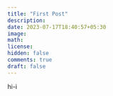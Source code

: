 ```yaml
---
title: "First Post"
description: 
date: 2023-07-17T18:40:57+05:30
image: 
math: 
license: 
hidden: false
comments: true
draft: false
---
```



hi-i